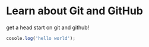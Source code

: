# Learn about Git and GitHub

get a head start on git and github!

```javascript
cosole.log('hello world');
```

